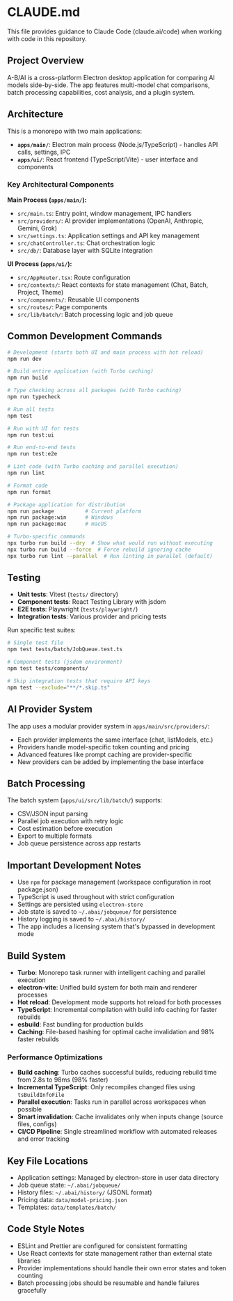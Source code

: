 # CLAUDE.md

This file provides guidance to Claude Code (claude.ai/code) when working with code in this repository.

## Project Overview

A-B/AI is a cross-platform Electron desktop application for comparing AI models side-by-side. The app features multi-model chat comparisons, batch processing capabilities, cost analysis, and a plugin system.

## Architecture

This is a monorepo with two main applications:

- **`apps/main/`**: Electron main process (Node.js/TypeScript) - handles API calls, settings, IPC
- **`apps/ui/`**: React frontend (TypeScript/Vite) - user interface and components

### Key Architectural Components

**Main Process (`apps/main/`):**

- `src/main.ts`: Entry point, window management, IPC handlers
- `src/providers/`: AI provider implementations (OpenAI, Anthropic, Gemini, Grok)
- `src/settings.ts`: Application settings and API key management
- `src/chatController.ts`: Chat orchestration logic
- `src/db/`: Database layer with SQLite integration

**UI Process (`apps/ui/`):**

- `src/AppRouter.tsx`: Route configuration
- `src/contexts/`: React contexts for state management (Chat, Batch, Project, Theme)
- `src/components/`: Reusable UI components
- `src/routes/`: Page components
- `src/lib/batch/`: Batch processing logic and job queue

## Common Development Commands

```bash
# Development (starts both UI and main process with hot reload)
npm run dev

# Build entire application (with Turbo caching)
npm run build

# Type checking across all packages (with Turbo caching)
npm run typecheck

# Run all tests
npm test

# Run with UI for tests
npm run test:ui

# Run end-to-end tests
npm run test:e2e

# Lint code (with Turbo caching and parallel execution)
npm run lint

# Format code
npm run format

# Package application for distribution
npm run package          # Current platform
npm run package:win      # Windows
npm run package:mac      # macOS

# Turbo-specific commands
npx turbo run build --dry  # Show what would run without executing
npx turbo run build --force  # Force rebuild ignoring cache
npx turbo run lint --parallel  # Run linting in parallel (default)
```

## Testing

- **Unit tests**: Vitest (`tests/` directory)
- **Component tests**: React Testing Library with jsdom
- **E2E tests**: Playwright (`tests/playwright/`)
- **Integration tests**: Various provider and pricing tests

Run specific test suites:

```bash
# Single test file
npm test tests/batch/JobQueue.test.ts

# Component tests (jsdom environment)
npm test tests/components/

# Skip integration tests that require API keys
npm test --exclude="**/*.skip.ts"
```

## AI Provider System

The app uses a modular provider system in `apps/main/src/providers/`:

- Each provider implements the same interface (chat, listModels, etc.)
- Providers handle model-specific token counting and pricing
- Advanced features like prompt caching are provider-specific
- New providers can be added by implementing the base interface

## Batch Processing

The batch system (`apps/ui/src/lib/batch/`) supports:

- CSV/JSON input parsing
- Parallel job execution with retry logic
- Cost estimation before execution
- Export to multiple formats
- Job queue persistence across app restarts

## Important Development Notes

- Use `npm` for package management (workspace configuration in root package.json)
- TypeScript is used throughout with strict configuration
- Settings are persisted using `electron-store`
- Job state is saved to `~/.abai/jobqueue/` for persistence
- History logging is saved to `~/.abai/history/`
- The app includes a licensing system that's bypassed in development mode

## Build System

- **Turbo**: Monorepo task runner with intelligent caching and parallel execution
- **electron-vite**: Unified build system for both main and renderer processes  
- **Hot reload**: Development mode supports hot reload for both processes
- **TypeScript**: Incremental compilation with build info caching for faster rebuilds
- **esbuild**: Fast bundling for production builds
- **Caching**: File-based hashing for optimal cache invalidation and 98% faster rebuilds

### Performance Optimizations

- **Build caching**: Turbo caches successful builds, reducing rebuild time from 2.8s to 98ms (98% faster)
- **Incremental TypeScript**: Only recompiles changed files using `tsBuildInfoFile`
- **Parallel execution**: Tasks run in parallel across workspaces when possible
- **Smart invalidation**: Cache invalidates only when inputs change (source files, configs)
- **CI/CD Pipeline**: Single streamlined workflow with automated releases and error tracking

## Key File Locations

- Application settings: Managed by electron-store in user data directory
- Job queue state: `~/.abai/jobqueue/`
- History files: `~/.abai/history/` (JSONL format)
- Pricing data: `data/model-pricing.json`
- Templates: `data/templates/batch/`

## Code Style Notes

- ESLint and Prettier are configured for consistent formatting
- Use React contexts for state management rather than external state libraries
- Provider implementations should handle their own error states and token counting
- Batch processing jobs should be resumable and handle failures gracefully